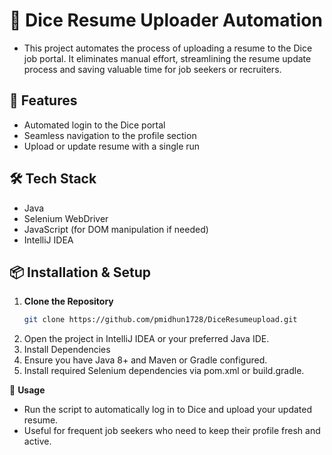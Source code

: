 # 🤖 Dice Resume Uploader Automation
 - This project automates the process of uploading a resume to the Dice job portal. It eliminates manual effort, streamlining the resume update process and saving valuable time for job seekers or recruiters.

## 🚀 Features
- Automated login to the Dice portal
- Seamless navigation to the profile section
- Upload or update resume with a single run

## 🛠️ Tech Stack
- Java
- Selenium WebDriver
- JavaScript (for DOM manipulation if needed)
- IntelliJ IDEA

## 📦 Installation & Setup
1. **Clone the Repository**
   ```bash
   git clone https://github.com/pmidhun1728/DiceResumeupload.git
2. Open the project in IntelliJ IDEA or your preferred Java IDE.
3. Install Dependencies
4. Ensure you have Java 8+ and Maven or Gradle configured.
5. Install required Selenium dependencies via pom.xml or build.gradle.

🧪 **Usage**
- Run the script to automatically log in to Dice and upload your updated resume.
- Useful for frequent job seekers who need to keep their profile fresh and active.
